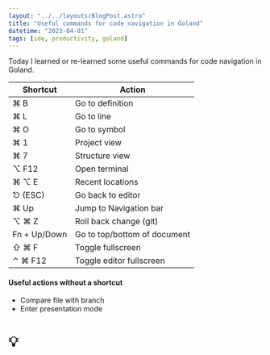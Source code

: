 ```yaml
---
layout: "../../layouts/BlogPost.astro"
title: "Useful commands for code navigation in Goland"
datetime: "2023-04-01"
tags: [ide, productivity, goland]
---
```


Today I learned or re-learned some useful commands for code navigation in Goland.

| Shortcut     | Action                       |
|--------------|------------------------------|
| ⌘ B          | Go to definition             |
| ⌘ L          | Go to line                   |
| ⌘ O          | Go to symbol                 |
| ⌘ 1          | Project view                 |
| ⌘ 7          | Structure view               |
| ⌥ F12        | Open terminal                |
| ⌘ ⌥ E        | Recent locations             |
| ⎋ (ESC)      | Go back to editor            |
| ⌘ Up         | Jump to Navigation bar       |
| ⌥ ⌘ Z        | Roll back change (git)       |
| Fn + Up/Down | Go to top/bottom of document |
| ⇧ ⌘ F        | Toggle fullscreen            |
| ⌃ ⌘ F12      | Toggle editor fullscreen     |

#### Useful actions without a shortcut

* Compare file with branch
* Enter presentation mode

# 💡


